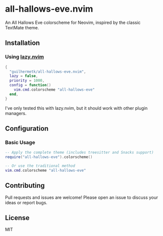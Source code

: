 # all-hallows-eve.nvim

An All Hallows Eve colorscheme for Neovim, inspired by the classic TextMate theme.

## Installation

### Using [lazy.nvim](https://github.com/folke/lazy.nvim)

```lua
{
  "guilhermetk/all-hallows-eve.nvim",
  lazy = false,
  priority = 1000,
  config = function()
    vim.cmd.colorscheme "all-hallows-eve"
  end,
}
```

I've only tested this with lazy.nvim, but it should work with other plugin managers.

## Configuration

### Basic Usage

```lua
-- Apply the complete theme (includes treesitter and Snacks support)
require("all-hallows-eve").colorscheme()

-- Or use the traditional method
vim.cmd.colorscheme "all-hallows-eve"
```

## Contributing

Pull requests and issues are welcome! Please open an issue to discuss your ideas or report bugs.

## License

MIT
